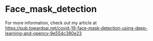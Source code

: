 # Face_mask_detection

For more information, check out my article at https://pub.towardsai.net/covid-19-face-mask-detection-using-deep-learning-and-opencv-9e554c380e23
